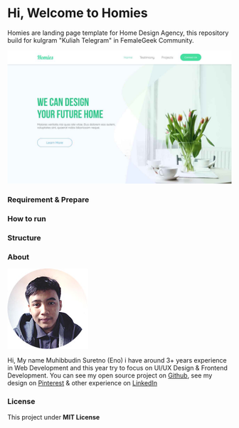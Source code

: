 # Hi, Welcome to Homies

Homies are landing page template for Home Design Agency, this repository build for kulgram "Kuliah Telegram" in FemaleGeek Community.

![Preview](/img/preview.jpg)

### Requirement & Prepare


### How to run


### Structure


### About

![Muhibbudin Suretno](/img/avatar.jpg)

Hi, My name Muhibbudin Suretno (Eno) i have around 3+ years experience in Web Development and this year try to focus on UI/UX Design & Frontend Development. You can see my open source project on [Github](), see my design on [Pinterest]() & other experience on [LinkedIn]()

### License

This project under **MIT License**
